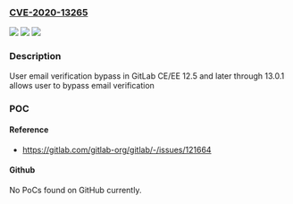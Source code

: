 ### [CVE-2020-13265](https://cve.mitre.org/cgi-bin/cvename.cgi?name=CVE-2020-13265)
![](https://img.shields.io/static/v1?label=Product&message=GitLab&color=blue)
![](https://img.shields.io/static/v1?label=Version&message=n%2Fa&color=blue)
![](https://img.shields.io/static/v1?label=Vulnerability&message=Insufficient%20verification%20of%20data%20authenticity%20in%20GitLab&color=brighgreen)

### Description

User email verification bypass in GitLab CE/EE 12.5 and later through 13.0.1 allows user to bypass email verification

### POC

#### Reference
- https://gitlab.com/gitlab-org/gitlab/-/issues/121664

#### Github
No PoCs found on GitHub currently.

